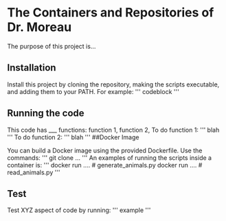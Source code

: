 # The Containers and Repositories of Dr. Moreau

The purpose of this project is...

## Installation

Install this project by cloning the repository, making the scripts executable, and adding them to your PATH. For example:
'''
codeblock
'''
## Running the code

This code has ___ functions: function 1, function 2,
To do function 1:
'''
blah
'''
To do function 2:
'''
blah
'''
##Docker Image

You can build a Docker image using the provided Dockerfile. Use the commands:
'''
git clone ...
'''
An examples of running the scripts inside a container is:
'''
docker run ....     # generate_animals.py
docker run ....     # read_animals.py
'''
## Test
Test XYZ aspect of code by running:
'''
example
'''
